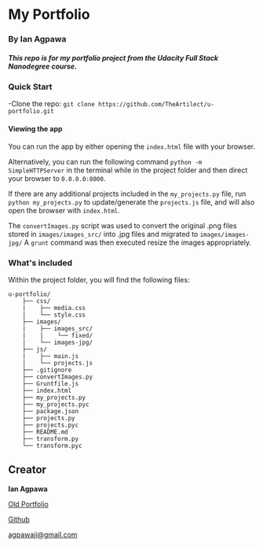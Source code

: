 # My Portfolio
### By Ian Agpawa
##### This repo is for my portfolio project from the Udacity Full Stack Nanodegree course.    


### Quick Start
-Clone the repo: `git clone https://github.com/TheArtilect/u-portfolio.git`


#### Viewing the app
You can run the app by either opening the `index.html` file with your browser.

Alternatively, you can run the following command `python -m SimpleHTTPServer` in the terminal while in the project folder and then direct your browser to `0.0.0.0:8000`.

If there are any additional projects included in the `my_projects.py` file, run `python my_projects.py` to update/generate the `projects.js` file, and will also open the browser with `index.html`.

The `convertImages.py` script was used to convert the original .png files stored in `images/images_src/` into .jpg files and migrated to `images/images-jpg/`  A `grunt` command was then executed resize the images appropriately.  




### What's included
Within the project folder, you will find the following files:

```
u-portfolio/
    ├── css/
    |    ├── media.css
    |    └── style.css
    ├── images/
    |    ├── images_src/
    |    |    └── fixed/
    |    └── images-jpg/
    ├── js/
    |    ├── main.js
    |    └── projects.js
    ├── .gitignore
    ├── convertImages.py
    ├── Gruntfile.js
    ├── index.html
    ├── my_projects.py
    ├── my_projects.pyc
    ├── package.json
    ├── projects.py
    ├── projects.pyc
    ├── README.md
    ├── transform.py
    └── transform.pyc
```

## Creator

**Ian Agpawa**

[Old Portfolio](https://ian-agpawa.herokuapp.com)

[Github](https://github.com/TheArtilect)

 agpawaji@gmail.com
